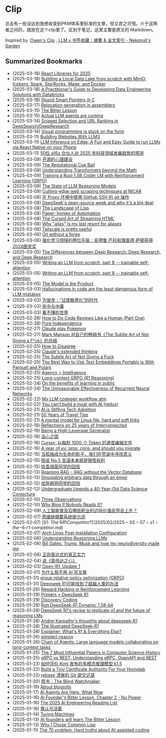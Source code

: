 # Clip
总会有一些没达到我想收录到PKM体系里标准的文章，但又弃之可惜。介于这两者之间的，就放在这个clip里了。区别于笔记，这里主要是原文的 Markdown。

Inspired by :[Owen's Clip](https://github.com/theowenyoung/clip) , [LLM x 书签收藏：摘要 & 全文索引 - Nekonull's Garden](https://nekonull.me/posts/llm_x_bookmark/)

## Summarized Bookmarks
- (2025-03-18) [React Libraries for 2025](2025/03/2025-03-18-react-libraries-for-2025.md)
- (2025-03-18) [Building a Local Data Lake from scratch with MinIO, Iceberg, Spark, StarRocks, Mage, and Docker](2025/03/2025-03-18-building-a-local-data-lake-from-scratch-with-minio,-iceberg,-spark,-starrocks,-mage,-and-docker.md)
- (2025-03-18) [A Practitioner’s Guide to Developing Data Engineering Solutions with Databricks](2025/03/2025-03-18-a-practitioner’s-guide-to-developing-data-engineering-solutions-with-databricks.md)
- (2025-03-18) [Stupid Smart Pointers in C](2025/03/2025-03-18-stupid-smart-pointers-in-c.md)
- (2025-03-17) [Relocation generation in assemblers](2025/03/2025-03-17-relocation-generation-in-assemblers.md)
- (2025-03-15) [The Bitter Lesson](2025/03/2025-03-15-the-bitter-lesson.md)
- (2025-03-15) [Actual LLM agents are coming](2025/03/2025-03-15-actual-llm-agents-are-coming.md)
- (2025-03-14) [Snippet Selection and URL Ranking in DeepSearch/DeepResearch](2025/03/2025-03-14-snippet-selection-and-url-ranking-in-deepsearch-deepresearch.md)
- (2025-03-14) [Visual programming is stuck on the form](2025/03/2025-03-14-visual-programming-is-stuck-on-the-form.md)
- (2025-03-11) [Building Websites With LLMS](2025/03/2025-03-11-building-websites-with-llms.md)
- (2025-03-11) [LLM Inference on Edge: A Fun and Easy Guide to run LLMs via React Native on your Phone](2025/03/2025-03-11-llm-inference-on-edge-a-fun-and-easy-guide-to-run-llms-via-react-native-on-your-phone.md)
- (2025-03-11) [50位 a16z 合伙人对 2025 年科技领域发展趋势的预测](2025/03/2025-03-11-50位-a16z-合伙人对-2025-年科技领域发展趋势的预测.md)
- (2025-03-09) [开源的心理建设](2025/03/2025-03-09-开源的心理建设.md)
- (2025-03-09) [The Reputational Cue Ball](2025/03/2025-03-09-the-reputational-cue-ball.md)
- (2025-03-09) [Understanding Transformers beyond the Math](2025/03/2025-03-09-understanding-transformers-beyond-the-math.md)
- (2025-03-09) [Training a Rust 1.5B Coder LM with Reinforcement Learning (GRPO)](2025/03/2025-03-09-training-a-rust-1.5b-coder-lm-with-reinforcement-learning-(grpo).md)
- (2025-03-09) [The State of LLM Reasoning Models](2025/03/2025-03-09-the-state-of-llm-reasoning-models.md)
- (2025-03-09) [Cutting-edge web scraping techniques at NICAR](2025/03/2025-03-09-cutting-edge-web-scraping-techniques-at-nicar.md)
- (2025-03-08) [在 Proxy 环境中使用 GitHub SSH 的 git 操作](2025/03/2025-03-08-在-proxy-环境中使用-github-ssh-的-git-操作.md)
- (2025-03-08) [DeepSeek's open-source week and why it's a big deal](2025/03/2025-03-08-deepseek's-open-source-week-and-why-it's-a-big-deal.md)
- (2025-03-08) [The Landscape of Lisp](2025/03/2025-03-08-the-landscape-of-lisp.md)
- (2025-03-08) [Paper: Ironies of Automation](2025/03/2025-03-08-paper-ironies-of-automation.md)
- (2025-03-08) [The Cursed Art of Streaming HTML](2025/03/2025-03-08-the-cursed-art-of-streaming-html.md)
- (2025-03-08) [Why "alias" is my last resort for aliases](2025/03/2025-03-08-why-alias-is-my-last-resort-for-aliases.md)
- (2025-03-06) [Tailscale is pretty useful](2025/03/2025-03-06-tailscale-is-pretty-useful.md)
- (2025-03-06) [Git without a forge](2025/03/2025-03-06-git-without-a-forge.md)
- (2025-03-06) [强化学习领域的两位先驱：安德鲁·巴托和理查德·萨顿获得2024图灵奖](2025/03/2025-03-06-强化学习领域的两位先驱：安德鲁·巴托和理查德·萨顿获得2024图灵奖.md)
- (2025-03-05) [The Differences between Deep Research, Deep Research, and Deep Research](2025/03/2025-03-05-the-differences-between-deep-research,-deep-research,-and-deep-research.md)
- (2025-03-05) [Writing an LLM from scratch, part 8 -- trainable self-attention](2025/03/2025-03-05-writing-an-llm-from-scratch,-part-8----trainable-self-attention.md)
- (2025-03-05) [Writing an LLM from scratch, part 8 -- trainable self-attention](2025/03/2025-03-05-writing-an-llm-from-scratch,-part-8----trainable-self-attention.md)
- (2025-03-05) [The Model is the Product](2025/03/2025-03-05-the-model-is-the-product.md)
- (2025-03-03) [Hallucinations in code are the least dangerous form of LLM mistakes](2025/03/2025-03-03-hallucinations-in-code-are-the-least-dangerous-form-of-llm-mistakes.md)
- (2025-03-03) [方俊彦：“过度敏感化”的时代](2025/03/2025-03-03-方俊彦：“过度敏感化”的时代.md)
- (2025-03-03) [折中与中庸](2025/03/2025-03-03-折中与中庸.md)
- (2025-03-03) [看不懂的世界](2025/03/2025-03-03-看不懂的世界.md)
- (2025-02-28) [How to Do Code Reviews Like a Human (Part One)](2025/02/2025-02-28-how-to-do-code-reviews-like-a-human-(part-one).md)
- (2025-02-28) [Pure Independence](2025/02/2025-02-28-pure-independence.md)
- (2025-02-27) [Claude play Pokémon](2025/02/2025-02-27-claude-play-pokémon.md)
- (2025-02-27) [Mark Manson 对自己的畅销书《The Subtle Art of Not Giving a F*ck》的总结](2025/02/2025-02-27-mark-manson-对自己的畅销书《the-subtle-art-of-not-giving-a-f-ck》的总结.md)
- (2025-02-25) [How to Disagree](2025/02/2025-02-25-how-to-disagree.md)
- (2025-02-25) [Claude's extended thinking](2025/02/2025-02-25-claude's-extended-thinking.md)
- (2025-02-25) [The Subtle Art of Not Giving a Fuck](2025/02/2025-02-25-the-subtle-art-of-not-giving-a-fuck.md)
- (2025-02-25) [The Best Way to Use Text Embeddings Portably is With Parquet and Polars](2025/02/2025-02-25-the-best-way-to-use-text-embeddings-portably-is-with-parquet-and-polars.md)
- (2025-02-25) [Agency > Intelligence](2025/02/2025-02-25-agency-intelligence.md)
- (2025-02-25) [Long-context GRPO (R1 Reasoning)](2025/02/2025-02-25-long-context-grpo-(r1-reasoning).md)
- (2025-02-24) [On the benefits of learning in public](2025/02/2025-02-24-on-the-benefits-of-learning-in-public.md)
- (2025-02-24) [The Unreasonable Effectiveness of Recurrent Neural Networks](2025/02/2025-02-24-the-unreasonable-effectiveness-of-recurrent-neural-networks.md)
- (2025-02-22) [My LLM codegen workflow atm](2025/02/2025-02-22-my-llm-codegen-workflow-atm.md)
- (2025-02-22) [You can’t build a moat with AI (redux)](2025/02/2025-02-22-you-can’t-build-a-moat-with-ai-(redux).md)
- (2025-02-21) [AI is Stifling Tech Adoption](2025/02/2025-02-21-ai-is-stifling-tech-adoption.md)
- (2025-02-21) [50 Years of Travel Tips](2025/02/2025-02-21-50-years-of-travel-tips.md)
- (2025-02-21) [A mental model for Linux file, hard and soft links](2025/02/2025-02-21-a-mental-model-for-linux-file,-hard-and-soft-links.md)
- (2025-02-19) [Reflections on 25 years of Interconnected](2025/02/2025-02-19-reflections-on-25-years-of-interconnected.md)
- (2025-02-19) [Being a High-Leverage Generalist](2025/02/2025-02-19-being-a-high-leverage-generalist.md)
- (2025-02-18) [汝心之固](2025/02/2025-02-18-汝心之固.md)
- (2025-02-16) [Cursor: 以每秒 1000 个 Token 的速度编辑文件](2025/02/2025-02-16-cursor-以每秒-1000-个-token-的速度编辑文件.md)
- (2025-02-16) [A year of uv: pros, cons, and should you migrate](2025/02/2025-02-16-a-year-of-uv-pros,-cons,-and-should-you-migrate.md)
- (2025-02-15) [当孤独成为生命的影子，我们在荒诞中寻找意义](2025/02/2025-02-15-当孤独成为生命的影子，我们在荒诞中寻找意义.md)
- (2025-02-15) [隐说 No.5 言语本身就是隐性权利](2025/02/2025-02-15-隐说-no.5-言语本身就是隐性权利.md)
- (2025-02-15) [给袁祺茵同学的回信](2025/02/2025-02-15-给袁祺茵同学的回信.md)
- (2025-02-13) [Roaming RAG – RAG without the Vector Database](2025/02/2025-02-13-roaming-rag-–-rag-without-the-vector-database.md)
- (2025-02-13) [Smuggling arbitrary data through an emoji](2025/02/2025-02-13-smuggling-arbitrary-data-through-an-emoji.md)
- (2025-02-12) [给陈桐玥同学的回信](2025/02/2025-02-12-给陈桐玥同学的回信.md)
- (2025-02-12) [Undergraduate Upends a 40-Year-Old Data Science Conjecture](2025/02/2025-02-12-undergraduate-upends-a-40-year-old-data-science-conjecture.md)
- (2025-02-10) [Three Observations](2025/02/2025-02-10-three-observations.md)
- (2025-02-10) [Why Blog If Nobody Reads It?](2025/02/2025-02-10-why-blog-if-nobody-reads-it.md)
- (2025-02-09) [人工智能普及后哪些职业的边际价值反而会上升？](2025/02/2025-02-09-人工智能普及后哪些职业的边际价值反而会上升？.md)
- (2025-02-07) [思维链摘要系统提示词](2025/02/2025-02-07-思维链摘要系统提示词.md)
- (2025-02-07) [S1: The $6 R1 Competitor?](2025/02/2025-02-07-s1-the-$6-r1-competitor.md)
- (2025-02-07) [Arch Linux Post-Installation Configuration](2025/02/2025-02-07-arch-linux-post-installation-configuration.md)
- (2025-02-06) [Understanding Reasoning LLMs](2025/02/2025-02-06-understanding-reasoning-llms.md)
- (2025-02-06) [Bill Gates: Trump, Musk and how my neurodiversity made me](2025/02/2025-02-06-bill-gates-trump,-musk-and-how-my-neurodiversity-made-me.md)
- (2025-02-06) [正则表达式的真正实力](2025/02/2025-02-06-正则表达式的真正实力.md)
- (2025-02-04) [读《英伟达之心》](2025/02/2025-02-04-读《英伟达之心》.md)
- (2025-02-03) [Open-R1: Update 1](2025/02/2025-02-03-open-r1-update-1.md)
- (2025-02-01) [为什么我不用 AI 写文章](2025/02/2025-02-01-为什么我不用-ai-写文章.md)
- (2025-01-31) [group relative policy optimization (GRPO)](2025/01/2025-01-31-group-relative-policy-optimization-(grpo).md)
- (2025-01-31) [Deepseek R1可能找到了超越人类的办法](2025/01/2025-01-31-deepseek-r1可能找到了超越人类的办法.md)
- (2025-01-29) [Reward Hacking in Reinforcement Learning](2025/01/2025-01-29-reward-hacking-in-reinforcement-learning.md)
- (2025-01-29) [Primers • DeepSeek R1](2025/01/2025-01-29-primers-•-deepseek-r1.md)
- (2025-01-29) [Discovery Coding](2025/01/2025-01-29-discovery-coding.md)
- (2025-01-28) [Run DeepSeek-R1 Dynamic 1.58-bit](2025/01/2025-01-28-run-deepseek-r1-dynamic-1.58-bit.md)
- (2025-01-28) [DeepSeek R1's recipe to replicate o1 and the future of reasoning LMs](2025/01/2025-01-28-deepseek-r1's-recipe-to-replicate-o1-and-the-future-of-reasoning-lms.md)
- (2025-01-28) [Andrej Karpathy's thoughts about deepseek-R1](2025/01/2025-01-28-andrej-karpathy's-thoughts-about-deepseek-r1.md)
- (2025-01-28) [The Illustrated DeepSeek-R1](2025/01/2025-01-28-the-illustrated-deepseek-r1.md)
- (2025-01-28) [Explainer: What's R1 & Everything Else?](2025/01/2025-01-28-explainer-what's-r1-&-everything-else.md)
- (2025-01-26) [simplerl-reason](2025/01/2025-01-26-simplerl-reason.md)
- (2025-01-26) [Chain of Agents: Large language models collaborating on long-context tasks](2025/01/2025-01-26-chain-of-agents-large-language-models-collaborating-on-long-context-tasks.md)
- (2025-01-25) [The 7 Most Influential Papers in Computer Science History](2025/01/2025-01-25-the-7-most-influential-papers-in-computer-science-history.md)
- (2025-01-25) [gRPC vs REST: Understanding gRPC, OpenAPI and REST](2025/01/2025-01-25-grpc-vs-rest-understanding-grpc,-openapi-and-rest.md)
- (2025-01-23) [如何评价 Kimi 发布的多模态推理模型 k1.5](2025/01/2025-01-23-如何评价-kimi-发布的多模态推理模型-k1.5.md)
- (2025-01-22) [Build a Tiny Certificate Authority For Your Homelab](2025/01/2025-01-22-build-a-tiny-certificate-authority-for-your-homelab.md)
- (2025-01-22) [rebase 清爽的 Git 提交记录](2025/01/2025-01-22-rebase-清爽的-git-提交记录.md)
- (2025-01-20) [荐书：The Blind Watchmaker](2025/01/2025-01-20-荐书：the-blind-watchmaker.md)
- (2025-01-19) [About blogrolls](2025/01/2025-01-19-about-blogrolls.md)
- (2025-01-17) [AI Agents Are Here. What Now](2025/01/2025-01-17-ai-agents-are-here.-what-now.md)
- (2025-01-16) [AI Founder's Bitter Lesson. Chapter 2 - No Power](2025/01/2025-01-16-ai-founder's-bitter-lesson.-chapter-2---no-power.md)
- (2025-01-16) [The 2025 AI Engineering Reading List](2025/01/2025-01-16-the-2025-ai-engineering-reading-list.md)
- (2025-01-16) [靠认可活着](2025/01/2025-01-16-靠认可活着.md)
- (2025-01-14) [Turing Machines](2025/01/2025-01-14-turing-machines.md)
- (2025-01-13) [AI founders will learn The Bitter Lesson](2025/01/2025-01-13-ai-founders-will-learn-the-bitter-lesson.md)
- (2025-01-13) [Why I Chose Common Lisp](2025/01/2025-01-13-why-i-chose-common-lisp.md)
- (2025-01-11) [The 70 problem: Hard truths about AI-assisted coding](2025/01/2025-01-11-the-70-problem-hard-truths-about-ai-assisted-coding.md)
